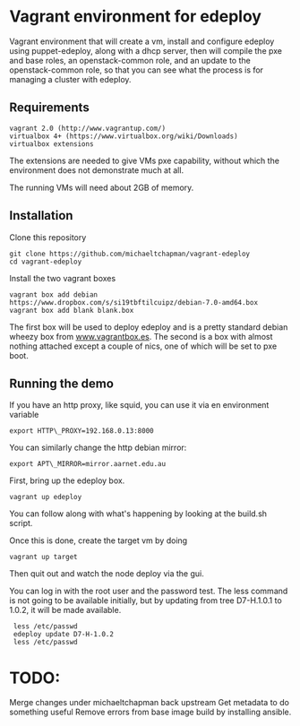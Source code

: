 Vagrant environment for edeploy
===============================

Vagrant environment that will create a vm, install and configure edeploy using puppet-edeploy, along with a dhcp server, then will compile the pxe and base roles, an openstack-common role, and an update to the openstack-common role, so that you can see what the process is for managing a cluster with edeploy.

## Requirements

    vagrant 2.0 (http://www.vagrantup.com/)
    virtualbox 4+ (https://www.virtualbox.org/wiki/Downloads)
    virtualbox extensions 

The extensions are needed to give VMs pxe capability, without which the environment does not demonstrate much at all.

The running VMs will need about 2GB of memory.

## Installation

Clone this repository
  
    git clone https://github.com/michaeltchapman/vagrant-edeploy
    cd vagrant-edeploy

Install the two vagrant boxes

    vagrant box add debian https://www.dropbox.com/s/si19tbftilcuipz/debian-7.0-amd64.box
    vagrant box add blank blank.box

The first box will be used to deploy edeploy and is a pretty standard debian wheezy box from www.vagrantbox.es. The second is a box with almost nothing attached except a couple of nics, one of which will be set to pxe boot.

## Running the demo

If you have an http proxy, like squid, you can use it via en environment variable

    export HTTP\_PROXY=192.168.0.13:8000

You can similarly change the http debian mirror:

    export APT\_MIRROR=mirror.aarnet.edu.au

First, bring up the edeploy box. 

    vagrant up edeploy

You can follow along with what's happening by looking at the build.sh script.

Once this is done, create the target vm by doing

    vagrant up target

Then quit out and watch the node deploy via the gui.

You can log in with the root user and the password test. The less command is not going to be available initially, but by updating from tree D7-H.1.0.1 to 1.0.2, it will be made available.

     less /etc/passwd
     edeploy update D7-H-1.0.2
     less /etc/passwd

# TODO:

Merge changes under michaeltchapman back upstream
Get metadata to do something useful
Remove errors from base image build by installing ansible.
